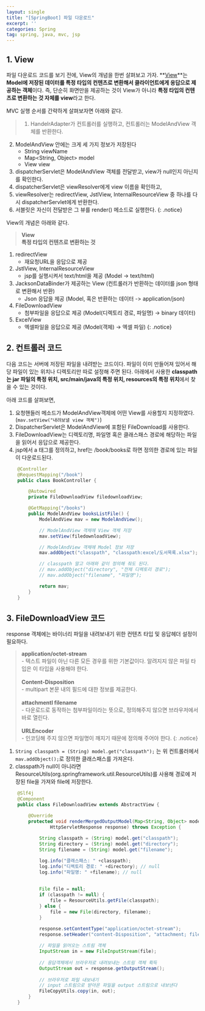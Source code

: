 ```yaml
---
layout: single
title: "[SpringBoot] 파일 다운로드"
excerpt: ''
categories: Spring
tag: spring, java, mvc, jsp
---
```


## 1. View
파일 다운로드 코드를 보기 전에, View의 개념을 한번 살펴보고 가자. **<u>View</u>**는 **Model에 저장된 데이터를 특정 타입의 컨텐츠로 변환해서 클라이언트에게 응답으로 제공하는 객체**이다. 즉, 단순히 화면만을 제공하는 것이 View가 아니라 **특정 타입의 컨텐츠로 변환하는 것 자체를 view**라고 한다.

MVC 실행 순서를 간략하게 살펴보자면 아래와 같다.

> 1. HandelrAdapter가 컨트롤러를 실행하고, 컨트롤러는 ModelAndView 객체를 반환한다.
2. ModelAndView 안에는 크게 세 가지 정보가 저장된다
    - String viewName
    - Map<String, Object> model
    - View view
3. dispatcherServlet은 ModelAndView 객체를 전달받고, view가 null인지 아닌지를 확인한다.
4. dispatcherServlet은 viewResolver에게 view 이름을 확인하고, 
5. viewResolver는 redirectView, JstlView, InternalResourceView 중 하나를 다시 dispatcherServlet에게 반환한다.
6. 서블릿은 자신이 전달받은 그 뷰를 render() 메소드로 실행한다.
{: .notice}

View의 개념은 아래와 같다.

> **View** <br>
**특정 타입의 컨텐츠로 변환하는 것**
1. redirectView
    - 재요청URL을 응답으로 제공
2. JstlView, InternalResourceView 
    - jsp를 실행시켜서 text/html을 제공 (Model -> text/html)
3. JacksonDataBinder가 제공하는 View (컨트롤러가 반환하는 데이터를 json 형태로 변환해서 반환)
    - Json 응답을 제공 (Model, 혹은 반환하는 데이터 -> application/json)
4. FileDownloadView
    - 첨부파일을 응답으로 제공 (Model(디렉토리 경로, 파일명) -> binary 데이터)
5. ExcelView
    - 엑셀파일을 응답으로 제공 (Model(객체) -> 엑셀 파일)
{: .notice}

## 2. 컨트롤러 코드
다음 코드는 서버에 저장된 파일을 내려받는 코드이다. 파일이 이미 만들어져 있어서 해당 파일이 있는 위치나 디렉토리만 따로 설정해 주면 된다. 아래에서 사용한 **classpath는 jar 파일의 특정 위치, src/main/java의 특정 위치, resources의 특정 위치**에서 찾을 수 있는 것이다.

아래 코드를 살펴보면,
1. 요청핸들러 메소드가 ModelAndView객체에 어떤 View를 사용할지 지정하였다. (`mav.setView("내려보낼 view 객체")`)
2. DispatcherServlet은 ModelAndView에 포함된 FileDownload를 사용한다.
3. FileDownloadView는 디렉토리명, 파일명 혹은 클래스패스 경로에 해당하는 파일을 읽어서 응답으로 제공한다.
4. jsp에서 a 태그를 정의하고, href는 /book/books로 하면 정의한 경로에 있는 파일이 다운로드된다.

```java
    @Controller
    @RequestMapping("/book")
    public class BookController {

        @Autowired
        private FileDownloadView filedownloadView;

        @GetMapping("/books")
        public ModelAndView booksListFile() {
            ModelAndView mav = new ModelAndView();

            // ModelAndView 객체에 View 객체 저장
            mav.setView(filedownloadView);

            // ModelAndView 객체에 Model 정보 저장
            mav.addObject("classpath", "classpath:excel/도서목록.xlsx");

            // classpath 말고 아래와 같이 정의해 줘도 된다.
            // mav.addObject("directory", "전체 디렉토리 경로");
            // mav.addObject("filename", "파일명");

            return mav;
        }
    }
```

## 3. FileDownloadView 코드
response 객체에는 바이너리 파일을 내려보내기 위한 컨텐츠 타입 및 응답헤더 설정이 필요하다.

> **application/octet-stream**<br>
    - 텍스트 파일이 아닌 다른 모든 경우를 위한 기본값이다. 알려지지 않은 파일 타입은 이 타입을 사용해야 한다. <br><br>
**Content-Disposition**<br>
    - multipart 본문 내의 필드에 대한 정보를 제공한다. <br><br>
**attachmentl filename**<br>
    - 다운로드로 동작하는 첨부파일이라는 뜻으로, 정의해주지 않으면 브라우저에서 바로 열린다. <br><br>
**URLEncoder**<br>
    - 인코딩해 주지 않으면 파일명이 깨지기 때문에 정의해 주어야 한다.
{: .notice}

1. `String classpath = (String) model.get("classpath");` 는 위 컨트롤러에서 `mav.addObject();`로 정의한 클래스패스를 가져온다.
2. classpath가 null이 아니라면 ResourceUtils(org.springframework.util.ResourceUtils)를 사용해 경로에 저장된 file을 가져와 file에 저장한다.


```java
    @Slf4j
    @Component
    public class FileDownloadView extends AbstractView {

        @Override
        protected void renderMergedOutputModel(Map<String, Object> model, HttpServletRequest request,
                HttpServletResponse response) throws Exception {
            
            String classpath = (String) model.get("classpath"); 
            String directory = (String) model.get("directory"); 
            String filename = (String) model.get("filename");

            log.info("클래스패스: " +classpath); 
            log.info("디렉토리 경로: " +directory); // null
            log.info("파일명: " +filename); // null
            
            
            File file = null;
            if (classpath != null) {
                file = ResourceUtils.getFile(classpath);
            } else {
                file = new File(directory, filename);
            }

            response.setContentType("application/octet-stream");
            response.setHeader("content-Disposition", "attachment; filename=" + URLEncoder.encode(file.getName(), "UTF-8"));
            
            // 파일을 읽어오는 스트림 객체
            InputStream in = new FileInputStream(file);
            
            // 응답객체에서 브라우저로 내려보내는 스트림 객체 획득
            OutputStream out = response.getOutputStream();
            
            // 브라우저로 파일 내보내기
            // input 스트림으로 받아온 파일을 output 스트림으로 내보낸다
            FileCopyUtils.copy(in, out);
        }
    }
```